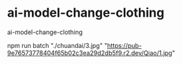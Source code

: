# ai-model-change-clothing
ai-model-change-clothing

npm run batch "./chuandai/3.jpg" "https://pub-9e76573778404f65b02c3ea29d2db5f9.r2.dev/Qiao/1.jpg"